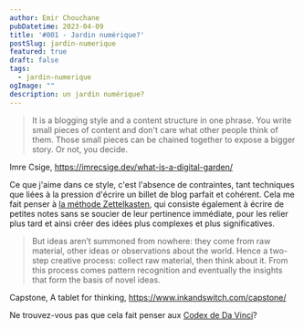 ```yaml
---
author: Emir Chouchane
pubDatetime: 2023-04-09
title: '#001 - Jardin numérique?'
postSlug: jardin-numerique
featured: true
draft: false
tags:
  - jardin-numerique
ogImage: ""
description: un jardin numérique?
---
```


> It is a blogging style and a content structure in one phrase. You write small pieces of content and don't care what other people think of them. Those small pieces can be chained together to expose a bigger story. Or not, you decide.

Imre Csige, https://imrecsige.dev/what-is-a-digital-garden/ 

Ce que j'aime dans ce style, c'est l'absence de contraintes, tant techniques que liées à la pression d'écrire un billet de blog parfait et cohérent. Cela me fait penser à [la méthode Zettelkasten](https://www.zettlr.com/post/what-is-a-zettelkasten), qui consiste également à écrire de petites notes sans se soucier de leur pertinence immédiate, pour les relier plus tard et ainsi créer des idées plus complexes et plus significatives.

> But ideas aren’t summoned from nowhere: they come from raw material, other ideas or observations about the world. Hence a two-step creative process: collect raw material, then think about it. From this process comes pattern recognition and eventually the insights that form the basis of novel ideas.

Capstone, A tablet for thinking, https://www.inkandswitch.com/capstone/

Ne trouvez-vous pas que cela fait penser aux [Codex de Da Vinci](codex-atlanticus.it)?